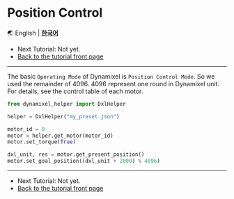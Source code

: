 
# Position Control

🌏
English |
[**한국어**](../ko/position_control.md)

- Next Tutorial: Not yet.
- [Back to the tutorial front page](TUTORIAL.md)

---

The basic `Operating Mode` of Dynamixel is `Position Control Mode`. So we used the remainder of 4096. 4096 represent one round in Dynamixel unit. For details, see the control table of each motor.

```python
from dynamixel_helper import DxlHelper

helper = DxlHelper("my_preset.json")

motor_id = 0
motor = helper.get_motor(motor_id)
motor.set_torque(True)

dxl_unit, res = motor.get_present_position()
motor.set_goal_position((dxl_unit + 2000) % 4096)
```

---

- Next Tutorial: Not yet.
- [Back to the tutorial front page](TUTORIAL.md)